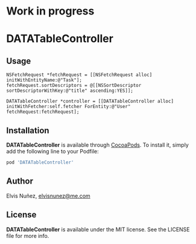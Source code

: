 # Work in progress

# DATATableController

## Usage

```objc
NSFetchRequest *fetchRequest = [[NSFetchRequest alloc] initWithEntityName:@"Task"];
fetchRequest.sortDescriptors = @[[NSSortDescriptor sortDescriptorWithKey:@"title" ascending:YES]];

DATATableController *controller = [[DATATableController alloc] initWithFetcher:self.fetcher ForEntity:@"User" fetchRequest:fetchRequest];
```

## Installation

**DATATableController** is available through [CocoaPods](http://cocoapods.org). To install
it, simply add the following line to your Podfile:

```ruby
pod 'DATATableController'
```

## Author

Elvis Nuñez, elvisnunez@me.com

## License

**DATATableController** is available under the MIT license. See the LICENSE file for more info.
